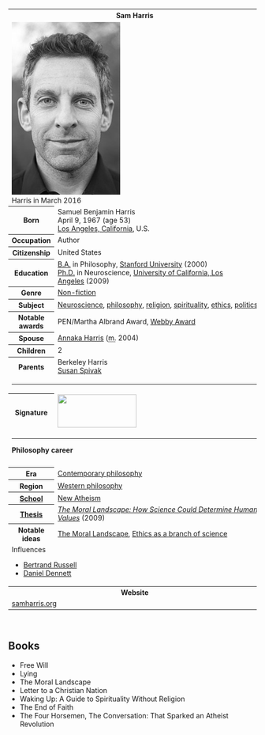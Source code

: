 <table class="infobox vcard">
<tbody>
<tr>
<th colspan="2">
<div class="fn">Sam Harris</div>
</th>
</tr>
<tr>
<td colspan="2"><a class="image" title="Harris in March 2016" href="Sam_Harris_2016_(cropped).jpg"><img src="Sam_Harris_2016_(cropped).jpg" alt="Harris in March 2016" width="220" height="349" data-file-width="2518" data-file-height="3992" /></a>
<div>Harris in March 2016</div>
</td>
</tr>
<tr>
<th scope="row">Born</th>
<td>Samuel Benjamin Harris<br />April 9, 1967<span class="noprint ForceAgeToShow">&nbsp;(age&nbsp;53)</span><br /><a title="Los Angeles" href="https://en.wikipedia.org/wiki/Los_Angeles">Los Angeles, California</a>, U.S.</td>
</tr>
<tr>
<th scope="row">Occupation</th>
<td class="role">Author</td>
</tr>
<tr>
<th scope="row">Citizenship</th>
<td>United States</td>
</tr>
<tr>
<th scope="row">Education</th>
<td><a title="Bachelor of Arts" href="https://en.wikipedia.org/wiki/Bachelor_of_Arts">B.A.</a>&nbsp;in Philosophy,&nbsp;<a title="Stanford University" href="https://en.wikipedia.org/wiki/Stanford_University">Stanford University</a>&nbsp;(2000)<br /><a class="mw-redirect" title="Ph.D." href="https://en.wikipedia.org/wiki/Ph.D.">Ph.D.</a>&nbsp;in Neuroscience,&nbsp;<a title="University of California, Los Angeles" href="https://en.wikipedia.org/wiki/University_of_California,_Los_Angeles">University of California, Los Angeles</a>&nbsp;(2009)</td>
</tr>
<tr>
<th scope="row">Genre</th>
<td class="category"><a class="mw-redirect" title="Non-fiction" href="https://en.wikipedia.org/wiki/Non-fiction">Non-fiction</a></td>
</tr>
<tr>
<th scope="row">Subject</th>
<td><a title="Neuroscience" href="https://en.wikipedia.org/wiki/Neuroscience">Neuroscience</a>,&nbsp;<a title="Philosophy" href="https://en.wikipedia.org/wiki/Philosophy">philosophy</a>,&nbsp;<a title="Religion" href="https://en.wikipedia.org/wiki/Religion">religion</a>,&nbsp;<a title="Spirituality" href="https://en.wikipedia.org/wiki/Spirituality">spirituality</a>,&nbsp;<a title="Ethics" href="https://en.wikipedia.org/wiki/Ethics">ethics</a>,&nbsp;<a title="Politics" href="https://en.wikipedia.org/wiki/Politics">politics</a></td>
</tr>
<tr>
<th scope="row">Notable awards</th>
<td>PEN/Martha Albrand Award,&nbsp;<a title="Webby Award" href="https://en.wikipedia.org/wiki/Webby_Award">Webby Award</a></td>
</tr>
<tr>
<th scope="row">Spouse</th>
<td>
<div><a title="Annaka Harris" href="https://en.wikipedia.org/wiki/Annaka_Harris">Annaka Harris</a>&nbsp;(<abbr title="married">m.</abbr>&nbsp;2004)</div>
</td>
</tr>
<tr>
<th scope="row">Children</th>
<td>2</td>
</tr>
<tr>
<th scope="row">Parents</th>
<td>Berkeley Harris<br /><a title="Susan Harris" href="https://en.wikipedia.org/wiki/Susan_Harris">Susan Spivak</a></td>
</tr>
<tr>
<td colspan="2"><hr /></td>
</tr>
<tr>
<th scope="row">Signature</th>
<td><a class="image" href="160px-Sam_Harris_signature.svg.png"><img src="160px-Sam_Harris_signature.svg.png" srcset="160px-Sam_Harris_signature.svg.png" alt="" width="160" height="67" data-file-width="525" data-file-height="220" /></a></td>
</tr>
<tr>
<td colspan="2"><hr /><strong>Philosophy career</strong></td>
</tr>
<tr>
<td colspan="2">&nbsp;</td>
</tr>
<tr>
<th scope="row">Era</th>
<td class="category"><a title="Contemporary philosophy" href="https://en.wikipedia.org/wiki/Contemporary_philosophy">Contemporary philosophy</a></td>
</tr>
<tr>
<th scope="row">Region</th>
<td class="category"><a title="Western philosophy" href="https://en.wikipedia.org/wiki/Western_philosophy">Western philosophy</a></td>
</tr>
<tr>
<th scope="row"><a title="List of schools of philosophy" href="https://en.wikipedia.org/wiki/List_of_schools_of_philosophy">School</a></th>
<td class="category"><a title="New Atheism" href="https://en.wikipedia.org/wiki/New_Atheism">New Atheism</a></td>
</tr>
<tr>
<th scope="row"><a title="Thesis" href="https://en.wikipedia.org/wiki/Thesis">Thesis</a></th>
<td><a class="external text" href="https://search.proquest.com/docview/366925574/" rel="nofollow"><em>The Moral Landscape: How Science Could Determine Human Values</em></a>&nbsp;(2009)</td>
</tr>
<tr class="note">
<th scope="row">
<div>Notable ideas</div>
</th>
<td><a title="The Moral Landscape" href="https://en.wikipedia.org/wiki/The_Moral_Landscape">The Moral Landscape</a>,&nbsp;<a title="Science of morality" href="https://en.wikipedia.org/wiki/Science_of_morality#Overview">Ethics as a branch of science</a></td>
</tr>
<tr class="note">
<td colspan="2">
<div id="NavFrame1" class="NavFrame collapsed">
<div class="NavHead">Influences</div>
<ul>
<li class="NavHead"><a title="Bertrand Russell" href="https://en.wikipedia.org/wiki/Bertrand_Russell">Bertrand Russell</a></li>
<li class="NavHead"><a title="Daniel Dennett" href="https://en.wikipedia.org/wiki/Daniel_Dennett">Daniel Dennett</a></li>
</ul>
</div>
</td>
</tr>
<tr>
<th colspan="2">Website</th>
</tr>
<tr>
<td colspan="2"><span class="url"><a class="external text" href="http://samharris.org/" rel="nofollow">samharris<wbr />.org</a></span></td>
</tr>
</tbody>
</table>

</br>



<h2> Books</h2>

<ul>

                             

 <li><a target="_blank" href="https://github.com/manjunath5496/Sam-Harris-Books/blob/master/sam(1).pdf" style="text-decoration:none;">Free Will</a></li>

 <li><a target="_blank" href="https://github.com/manjunath5496/Sam-Harris-Books/blob/master/sam(2).pdf" style="text-decoration:none;">Lying</a></li>

<li><a target="_blank" href="https://github.com/manjunath5496/Sam-Harris-Books/blob/master/sam(3).pdf" style="text-decoration:none;">The Moral Landscape</a></li>
 <li><a target="_blank" href="https://github.com/manjunath5496/Sam-Harris-Books/blob/master/sam(4).pdf" style="text-decoration:none;">Letter to a Christian Nation</a></li>                              
<li><a target="_blank" href="https://github.com/manjunath5496/Sam-Harris-Books/blob/master/sam(5).pdf" style="text-decoration:none;"> Waking Up: A Guide to Spirituality Without Religion</a></li>
<li><a target="_blank" href="https://github.com/manjunath5496/Sam-Harris-Books/blob/master/sam(6).pdf" style="text-decoration:none;">The End of Faith</a></li>
 <li><a target="_blank" href="https://github.com/manjunath5496/Sam-Harris-Books/blob/master/sam(7).pdf" style="text-decoration:none;">The Four Horsemen, The Conversation: That Sparked an Atheist Revolution</a></li>


 </ul>
